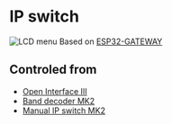 # IP switch
![LCD menu](https://remoteqth.com/img/wiki-ip-switch-esp32gateway-02.jpg)
Based on [ESP32-GATEWAY](https://remoteqth.com/wiki/index.php?page=IP+Switch+with+ESP32-GATEWAY)

## Controled from
- [Open Interface III](https://github.com/ok1hra/k3ng_cw_keyer)
- [Band decoder MK2](https://github.com/ok1hra/band_decoder_2)
- [Manual IP switch MK2](https://github.com/ok1hra/Manual_IP_switch_MK2)
